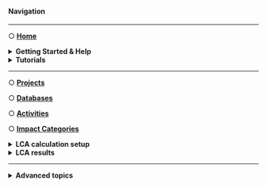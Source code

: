 #### Navigation
___
○ [**Home**](./Home.md)

<details><summary><b>Getting Started & Help</b></summary>

- [Installation Guide](./Getting_Started.md#installation-guide)
- [First steps](./Getting_Started.md#first-steps)
- [Need Help?](./Getting_Started.md#need-help)
</details>

<details><summary><b>Tutorials</b></summary>

- [General](Tutorials.md#general)
- [Managing activities and databases](Tutorials.md#managing-activities-and-databases)
- [Uncertainty](Tutorials.md#uncertainty)
- [Flow Scenarios](Tutorials.md#flow-scenarios)
- [Parameters](Tutorials.md#parameters)
</details>

___
○ [**Projects**](Projects.md)

○ [**Databases**](Databases.md)

○ [**Activities**](Activities.md)

○ [**Impact Categories**](Impact_Categories.md)

<details><summary><b>LCA calculation setup</b></summary>

- [Overview](LCA_calculation_setups.md)
- [Scenarios](Flow_scenarios.md)
- [Parameters](Parameters.md#scenarios)
</details>

<details><summary><b>LCA results</b></summary>

- [Overview](LCA_results.md)
- [Contribution Analysis](LCA_results.md#contribution-analysis)
- [Sankey](LCA_results.md#sankey)
</details>

___
<details><summary><b>Advanced topics</b></summary>

- <details><summary>Uncertainty in LCA</summary>

  - [Uncertainty](Uncertainty.md)
  - [Monte Carlo Simulation](./Monte-Carlo-Simulation.md)
  - [Global Sensitivity Analysis](./Global-Sensitivity-Analysis.md)
  </details>

- <details><summary>Scenarios</summary>

  - [Flow Scenarios](Flow_scenarios.md)  
  - [Parameter Scenarios](Parameters.md)
  </details>
</details>